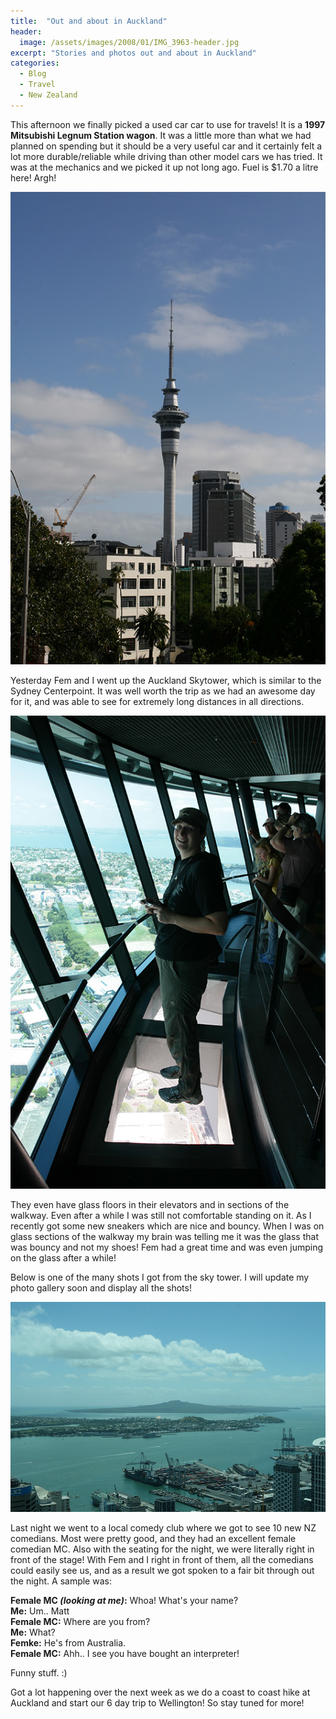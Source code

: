 ```yaml
---
title:  "Out and about in Auckland"
header:
  image: /assets/images/2008/01/IMG_3963-header.jpg
excerpt: "Stories and photos out and about in Auckland"
categories: 
  - Blog
  - Travel
  - New Zealand
---
```


This afternoon we finally picked a used car car to use for travels! It is a **1997 Mitsubishi Legnum Station wagon**. It was a little more than what we had planned on spending but it should be a very useful car and it certainly felt a lot more durable/reliable while driving than other model cars we has tried. It was at the mechanics and we picked it up not long ago. Fuel is $1.70 a litre here! Argh!

![Auckland Sky tower](/assets/images/2008/01/IMG_3950.jpg)

Yesterday Fem and I went up the Auckland Skytower, which is similar to the Sydney Centerpoint. It was well worth the trip as we had an awesome day for it, and was able to see for extremely long distances in all directions.

![Fem on the glass section](/assets/images/2008/01/IMG_3955.jpg)

They even have glass floors in their elevators and in sections of the walkway.
Even after a while I was still not comfortable standing on it. As I recently got some new sneakers which are nice and bouncy. When I was on glass sections of the walkway my brain was telling me it was the glass that was bouncy and not my shoes!
Fem had a great time and was even jumping on the glass after a while!

Below is one of the many shots I got from the sky tower. I will update my photo gallery soon and display all the shots!

![Impressive View](/assets/images/2008/01/IMG_3964.jpg)

Last night we went to a local comedy club where we got to see 10 new NZ comedians. Most were pretty good, and they had an excellent female comedian MC.
Also with the seating for the night, we were literally right in front of the stage! With Fem and I right in front of them, all the comedians could easily see us, and as a result we got spoken to a fair bit through out the night.
A sample was:

**Female MC _(looking at me)_:** Whoa! What's your name?<br/>
**Me:** Um.. Matt<br/>
**Female MC:** Where are you from?<br/>
**Me:** What?<br/>
**Femke:** He's from Australia.<br/>
**Female MC:** Ahh.. I see you have bought an interpreter!<br/>

Funny stuff. :)

Got a lot happening over the next week as we do a coast to coast hike at Auckland and start our 6 day trip to Wellington! So stay tuned for more!